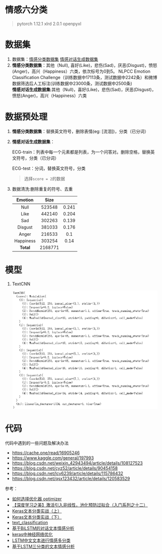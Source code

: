 # 情感六分类
> pytorch 1.12.1
> xlrd 2.0.1
> openpyxl 
# 数据集
1. 数据集：[情感分类数据集](https://www.biendata.xyz/ccf_tcci2018/datasets/emotion/)
          [情感对话生成数据集](https://www.biendata.xyz/ccf_tcci2018/datasets/ecg/)
2. **情感分类数据集**：其他（Null), 喜好(Like)，悲伤(Sad)，厌恶(Disgust)，愤怒(Anger)，高兴（Happiness）六类，依次标号为0到5。
             NLPCC Emotion Classification Challenge（训练数据中17113条，测试数据中2242条）和微博数据筛选后人工标注(训练数据中23000条，测试数据中2500条)  
   **情感对话生成数据集**:其他（Null)，喜好(Like)，悲伤(Sad)，厌恶(Disgust)，愤怒(Anger)，高兴（Happiness）六类
# 数据预处理
1. **情感分类数据集**：替换英文符号，删除表情(eg: [流泪])，分类（已分词）

2. **情感对话生成数据集**：

   ECG-train：列表中每一个元素都是列表，为一个问答对。删除空格，替换英文符号，分类（已分词）

   ECG-test：分词，替换英文符号，分类
   
   > 选择`score = 2`的数据
   
3. 数据清洗:删除重复的符号、去重

   |  Emotion  |   Size |      |
   | :-------: | :----: | :--: |
   |   Null    | 523548 | 0.241 |
   |   Like    | 442140 | 0.204 |
   |    Sad    | 302263 | 0.139 |
   |  Disgust  | 381033 | 0.176 |
   |   Anger   | 216533 | 0.1 |
   | Happiness | 303254 | 0.14 |
   | **Total** |     2168771     |      |

# 模型

1. TextCNN

   ![image-20230120091814589](images/image-20230120091814589.png)




# 代码

代码中遇到的一些问题及解决办法

- https://cache.one/read/16905246
- https://www.kaggle.com/general/197993
- https://blog.csdn.net/weixin_42943494/article/details/108127523
- https://blog.csdn.net/cyz52/article/details/90454158
- https://blog.csdn.net/lcy6239/article/details/115786432
- https://blog.csdn.net/qsx123432/article/details/120583529

参考：
- [如何选择优化器 optimizer](https://blog.csdn.net/aliceyangxi1987/article/details/73210204)
- [【深度学习之美】激活引入非线性，池化预防过拟合（入门系列之十二）](https://developer.aliyun.com/article/167391)
- [Keras文本分类实战（上）](https://developer.aliyun.com/article/657736)
- [Keras文本分类实战（下）](https://developer.aliyun.com/article/663186?spm=a2c6h.24874632.expert-profile.204.5b4aadc9oATARD)
- [text_classification](https://github.com/LuffysMan/text_classification)
- [基于BiLSTM的对话文本情感分析](http://www.chenjianqu.com/show-38.html)
- [keras中神经网络优化](https://blog.csdn.net/Xwei1226/article/details/81297500)
- [LSTM中文文本进行情感多分类](https://github.com/DLLXW/MultiClassify_LSTM_ForChinese)
- [基于LSTM三分类的文本情感分析](https://github.com/Edward1Chou/SentimentAnalysis)
